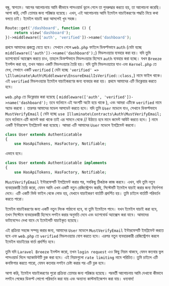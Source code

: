 বন্ধু, স্বাগতম। আগের আলোচনায় আমি কীভাবে পাসওয়ার্ড ভুলে গেলে তা পুনরুদ্ধার করতে হয়, তা আলোচনা করেছি। আশা করি, সেটি তোমার জন্য পরিষ্কার হয়েছে। এখন, এই আলোচনায় আমি ইমেইল যাচাইকরণের পদ্ধতি নিয়ে কথা বলতে চাই। ইমেইল যাচাই করা আসলেই খুব সহজ।

```php
Route::get('/dashboard', function () {
    return view('dashboard');
})->middleware(['auth', 'verified'])->name('dashboard');
```

প্রথমে আমাদের প্রকল্পে যেতে হবে। সেখানে গেলে `web.php` ফাইলে ডিফল্টভাবে `auth` (যেটা হচ্ছে `middleware(['auth'])->name('dashboard');`) মিডলওয়্যার ব্যবহার করা হয়। যদি তুমি ড্যাশবোর্ডে অ্যাক্সেস করতে চাও, তাহলে ডিফল্টভাবে মিডলওয়্যার হিসেবে `auth` ব্যবহার করা হচ্ছে। যখন `Breeze` ইনস্টল করা হয়, তখন আরও একটি মিডলওয়্যার তৈরি হয়। যদি তুমি মিডলওয়্যারে যাও এবং `Kernel.php` তে দেখ, সেখানে একটি `verified` ( যেটা হচ্ছে `'verified' => \Illuminate\Auth\Middleware\EnsureEmailIsVerified::class,`) নামে ফাইল থাকে। এই `verified` মিডলওয়্যার ইমেইল যাচাইকরণের জন্য ব্যবহার করা হয়। প্রথমে আমাদের এটি ডিক্লেয়ার করতে হবে।

`web.php` তে ডিক্লেয়ার করা হয়েছে ( `middleware(['auth', 'verified'])->name('dashboard');` তবে বর্তমানে এই অংশটি অটো হয়ে থাকে ), এবং আমরা এটিকে `verified` নামে অ্যাড করবো । তারপর আমাদের মডেল আপডেট করতে হবে। যদি তুমি `User` মডেলে যাও, সেখানে ডিফল্টভাবে `MustVerifyEmail` ( যেটা হচ্ছে `use Illuminate\Contracts\Auth\MustVerifyEmail;` তবে বর্তমানে এটি কমেন্ট করা থাকে তাই এর সামনে থেকে // উঠাতে হবে মানে কমেন্ট আউট করতে হবে। ) নামে একটি ইন্টারফেস ইমপ্লিমেন্ট করা হয়েছে। আমরা এটি আমাদের `User` মডেলে ইমপ্লিমেন্ট করবো।

```php
class User extends Authenticatable
{
    use HasApiTokens, HasFactory, Notifiable;
```

এভাবে হবে।

```php
class User extends Authenticatable implements
{
    use HasApiTokens, HasFactory, Notifiable;
```

`MustVerifyEmail` ইন্টারফেসটি ইমপ্লিমেন্ট করার পর, সবকিছু ঠিকঠাক কাজ করবে। এখন, যদি তুমি নতুন ব্যবহারকারী তৈরি করো, যেমন আমি এখন একটি নতুন রেজিস্ট্রেশন করছি, সিস্টেমটি ইমেইল যাচাই করার জন্য নির্দেশনা দেবে। এটি একটি ভিউ ফাইল থেকে লোড হয়, যেখানে যাচাইকরণ বার্তাটি প্রদর্শিত হয়। তুমি চাইলে বার্তাটি পরিবর্তন করতে পারো।

ইমেইল যাচাইকরণের জন্য একটি নতুন লিংক পাঠানো হবে, যা তুমি ইমেইলে পাবে। যখন ইমেইল যাচাই করা হবে, তখন সিস্টেমে ব্যবহারকারী হিসেবে লগইন করার অনুমতি দেবে এবং ড্যাশবোর্ড অ্যাক্সেস করা যাবে। আমাদের ডাটাবেসেও দেখা যাবে যে ইমেইলটি যাচাইকৃত হয়েছে।

এই প্রক্রিয়া সহজে সম্পন্ন করার জন্য, আমাদের `User` মডেলে `MustVerifyEmail` ইন্টারফেসটি ইমপ্লিমেন্ট করতে হবে এবং `web.php` তে `verified` মিডলওয়্যার যোগ করতে হবে। এরপর নতুন ব্যবহারকারী রেজিস্ট্রেশন করলে ইমেইল যাচাইয়ের বার্তা প্রদর্শিত হবে।

তুমি যদি `Laravel Breeze` ইনস্টল করো, তখন `login request` এও কিছু নিয়ম থাকবে, যেমন কতবার ভুল পাসওয়ার্ড দিলে অ্যাকাউন্টটি ব্লক করা হবে। এই নিয়মগুলো `rate limiting` নামে পরিচিত। তুমি চাইলে এটি কনফিগার করতে পারো, যেমন কতবার লগইন চেষ্টা করার পর এটি ব্লক হবে।

আশা করি, ইমেইল যাচাইকরণের পুরো প্রক্রিয়া তোমার জন্য পরিষ্কার হয়েছে। পরবর্তী আলোচনায় আমি দেখাবো কীভাবে লগইন পেজের ডিফল্ট লোগো পরিবর্তন করা যায় এবং অন্যান্য কাস্টমাইজেশন করা যায়। ধন্যবাদ!
